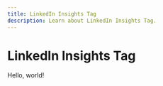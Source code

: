 ```yaml
---
title: LinkedIn Insights Tag
description: Learn about LinkedIn Insights Tag.
---
```


# LinkedIn Insights Tag

Hello, world!

